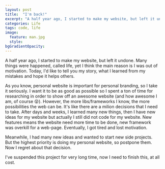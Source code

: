 ```yaml
---
layout: post
title:  "I'm back!"
excerpt: "A half year ago, I started to make my website, but left it undone. Now I need to finish this."
categories: Life
tags: code, life
image:
  feature: man.jpg
  style: 
bgGradientOpacity: 
---
```

A half year ago, I started to make my website, but left it undone. Many things were happened, called life, yet I think the main reason is I was out of motivation. Today, I'd like to tell you my story, what I learned from my mistakes and hope it helps others.

As you know, personal website is important for personal branding, so I take it seriously. I want it to be as good as possible so I spent a ton of time for researching in order to show off an awesome website (and how awesome I am, of course :stuck_out_tongue_closed_eyes:). However, the more libs/frameworks I know, the more possibilities the web can be. It's like there are a milion decisions that I need to take. After days and weeks, I learned many new things, then I have new ideas for my website but actually I still did not code for my website. New features means the website need more time to be done, new framework was overkill for a web-page. Eventually, I got tired and lost motivation.

Meanwhile, I had many new ideas and wanted to start new side projects. But the highest priority is doing my personal website, so postpone them. Now I regret about that decision.

I've suspended this project for very long time, now I need to finish this, at all cost. 

